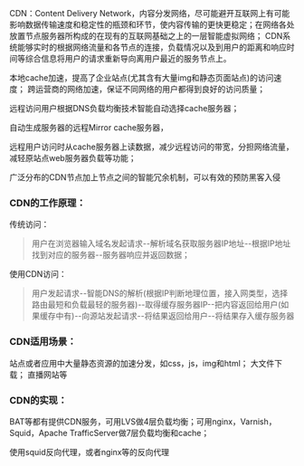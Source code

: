 CDN：Content Delivery Network，内容分发网络，尽可能避开互联网上有可能影响数据传输速度和稳定性的瓶颈和环节，使内容传输的更快更稳定；在网络各处放置节点服务器所构成的在现有的互联网基础之上的一层智能虚拟网络；
CDN系统能够实时的根据网络流量和各节点的连接，负载情况以及到用户的距离和响应时间等综合信息将用户的请求重新导向离用户最近的服务节点上。

本地cache加速，提高了企业站点(尤其含有大量img和静态页面站点)的访问速度；
跨运营商的网络加速，保证不同网络的用户都得到良好的访问质量；

远程访问用户根据DNS负载均衡技术智能自动选择cache服务器；

自动生成服务器的远程Mirror cache服务器，

远程用户访问时从cache服务器上读数据，减少远程访问的带宽，分担网络流量，减轻原站点web服务器负载等功能；

广泛分布的CDN节点加上节点之间的智能冗余机制，可以有效的预防黑客入侵

### CDN的工作原理：

传统访问：
> 用户在浏览器输入域名发起请求--解析域名获取服务器IP地址--根据IP地址找到对应的服务器--服务器响应并返回数据；

使用CDN访问：

> 用户发起请求--智能DNS的解析(根据IP判断地理位置，接入网类型，选择路由最短和负载最轻的服务器)--取得缓存服务器IP--把内容返回给用户(如果缓存中有)--向源站发起请求--将结果返回给用户--将结果存入缓存服务器


### CDN适用场景：
站点或者应用中大量静态资源的加速分发，如css，js，img和html；
大文件下载；
直播网站等

### CDN的实现：
BAT等都有提供CDN服务，可用LVS做4层负载均衡；可用nginx，Varnish，Squid，Apache TrafficServer做7层负载均衡和cache；

使用squid反向代理，或者nginx等的反向代理